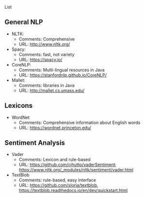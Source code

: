 List

## General NLP
* NLTK:
    - Comments: Comprehensive
    - URL:  http://www.nltk.org/
* Spacy: 
    - Comments: fast, not variety
    - URL: https://spacy.io/
* CoreNLP:
    - Comments: Multi-lingual resources in Java
    - URL: https://stanfordnlp.github.io/CoreNLP/
* Mallet: 
    - Comments: libraries in Java
    - URL: http://mallet.cs.umass.edu/

## Lexicons
* WordNet
    - Comments: Comprehensive information about English words
    - URL: https://wordnet.princeton.edu/  

## Sentiment Analysis
* Vader
    - Comments: Lexicon and rule-based
    - URL: https://github.com/cjhutto/vaderSentiment; https://www.nltk.org/_modules/nltk/sentiment/vader.html
* TextBlob
    - Comments: rule-based, easy interface
    - URL: https://github.com/sloria/textblob, https://textblob.readthedocs.io/en/dev/quickstart.html

